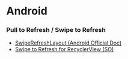 # Android

### Pull to Refresh / Swipe to Refresh
- [SwipeRefreshLayout (Android Official Doc)](https://developer.android.com/training/swipe/add-swipe-interface.html)
- [Swipe to Refresh for RecyclerView (SO)](https://stackoverflow.com/questions/44454797/pull-to-refresh-recyclerview-android)
